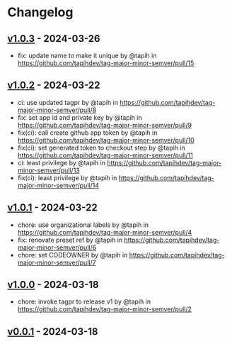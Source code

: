 # Changelog

## [v1.0.3](https://github.com/tapihdev/tag-major-minor-semver/compare/v1.0.2...v1.0.3) - 2024-03-26
- fix: update name to make it unique by @tapih in https://github.com/tapihdev/tag-major-minor-semver/pull/15

## [v1.0.2](https://github.com/tapihdev/tag-major-minor-semver/compare/v1.0.1...v1.0.2) - 2024-03-22
- ci: use updated tagpr by @tapih in https://github.com/tapihdev/tag-major-minor-semver/pull/8
- fix: set app id and private key by @tapih in https://github.com/tapihdev/tag-major-minor-semver/pull/9
- fix(ci): call create github app token by @tapih in https://github.com/tapihdev/tag-major-minor-semver/pull/10
- fix(ci): set generated token to checkout step by @tapih in https://github.com/tapihdev/tag-major-minor-semver/pull/11
- ci: least privilege by @tapih in https://github.com/tapihdev/tag-major-minor-semver/pull/13
- fix(ci): least privilege by @tapih in https://github.com/tapihdev/tag-major-minor-semver/pull/14

## [v1.0.1](https://github.com/tapihdev/tag-major-minor-semver/compare/v1...v1.0.1) - 2024-03-22
- chore: use organizational labels by @tapih in https://github.com/tapihdev/tag-major-minor-semver/pull/4
- fix: renovate preset ref by @tapih in https://github.com/tapihdev/tag-major-minor-semver/pull/6
- chore: set CODEOWNER by @tapih in https://github.com/tapihdev/tag-major-minor-semver/pull/7

## [v1.0.0](https://github.com/tapihdev/tag-major-minor-semver/compare/v0.0.1...v1.0.0) - 2024-03-18
- chore: invoke tagpr to release v1 by @tapih in https://github.com/tapihdev/tag-major-minor-semver/pull/2

## [v0.0.1](https://github.com/tapihdev/tag-major-minor-semver/commits/v0.0.1) - 2024-03-18
